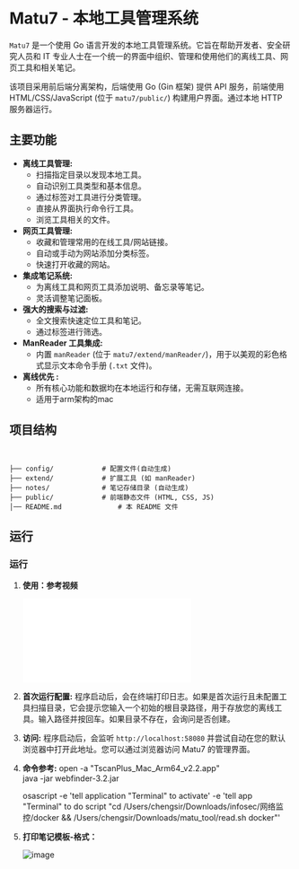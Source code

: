 # Matu7 - 本地工具管理系统



`Matu7` 是一个使用 Go 语言开发的本地工具管理系统。它旨在帮助开发者、安全研究人员和 IT 专业人士在一个统一的界面中组织、管理和使用他们的离线工具、网页工具和相关笔记。

该项目采用前后端分离架构，后端使用 Go (Gin 框架) 提供 API 服务，前端使用 HTML/CSS/JavaScript (位于 `matu7/public/`) 构建用户界面。通过本地 HTTP 服务器运行。

## 主要功能

*   **离线工具管理:**
    *   扫描指定目录以发现本地工具。
    *   自动识别工具类型和基本信息。
    *   通过标签对工具进行分类管理。
    *   直接从界面执行命令行工具。
    *   浏览工具相关的文件。
*   **网页工具管理:**
    *   收藏和管理常用的在线工具/网站链接。
    *   自动或手动为网站添加分类标签。
    *   快速打开收藏的网站。
*   **集成笔记系统:**
    *   为离线工具和网页工具添加说明、备忘录等笔记。
    *   灵活调整笔记面板。
*   **强大的搜索与过滤:**
    *   全文搜索快速定位工具和笔记。
    *   通过标签进行筛选。
*   **ManReader 工具集成:**
    *   内置 `manReader` (位于 `matu7/extend/manReader/`)，用于以美观的彩色格式显示文本命令手册 (`.txt` 文件)。
*   **离线优先 :**
    *   所有核心功能和数据均在本地运行和存储，无需互联网连接。
    *   适用于arm架构的mac
## 项目结构

```


├── config/            # 配置文件(自动生成)
├── extend/            # 扩展工具 (如 manReader)
├── notes/             # 笔记存储目录 (自动生成)
├── public/            # 前端静态文件 (HTML, CSS, JS)
│── README.md              # 本 README 文件

```

## 运行


### 运行

1.  **使用：参考视频**
    <iframe src="//player.bilibili.com/player.html?bvid=BV1EcLizpEFa&page=1" scrolling="no" border="0" frameborder="no" framespacing="0" allowfullscreen="true"> </iframe>

2.  **首次运行配置:**
    程序启动后，会在终端打印日志。如果是首次运行且未配置工具扫描目录，它会提示您输入一个初始的根目录路径，用于存放您的离线工具。输入路径并按回车。如果目录不存在，会询问是否创建。

3.  **访问:**
    程序启动后，会监听 `http://localhost:58080` 并尝试自动在您的默认浏览器中打开此地址。您可以通过浏览器访问 Matu7 的管理界面。

4.  **命令参考:**
    open -a "TscanPlus_Mac_Arm64_v2.2.app"  
    java -jar webfinder-3.2.jar

    osascript -e 'tell application "Terminal" to activate' -e 'tell app "Terminal" to do script "cd /Users/chengsir/Downloads/infosec/网络监控/docker && /Users/chengsir/Downloads/matu_tool/read.sh docker"'

5. **打印笔记模板-格式：**

    ![image](https://github.com/user-attachments/assets/2dbbb04a-6d5f-4060-a388-9dfc4286efaa)



